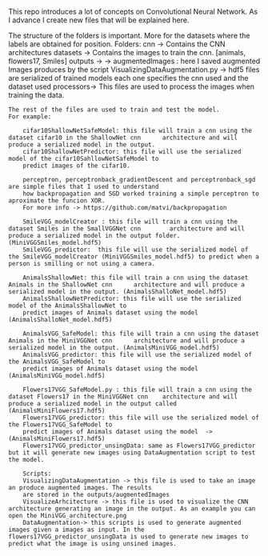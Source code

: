 This repo introduces a lot of concepts on Convolutional Neural Network.
As I advance I create new files that will be explained here.

The structure of the folders is important. More for the datasets where the labels are obtained for position.
Folders:
    cnn -> Contains the CNN architectures
    datasets -> Contains the images to train the cnn. [animals, flowers17, Smiles]
    outputs -> 
        -> augmentedImages : here I saved augmented Images produces by the script VisualizingDataAugmentation.py
        -> hdf5 files are serialized of trained models each one specifies the cnn used and the dataset used
    processors-> This files are used to process the images when training the data. 

    The rest of the files are used to train and test the model.
    For example:

        cifar10ShallowNetSafeModel: this file will train a cnn using the dataset cifar10 in the ShallowNet cnn      architecture and will produce a serialized model in the output.
        cifar10ShallowNetPredictor: this file will use the serialized model of the cifar10SahllowNetSafeModel to 
        predict images of the cifar10.

        perceptron, perceptronback_gradientDescent and perceptronback_sgd are simple files that I used to understand
        how backpropagation and SGD worked training a simple perceptron to aproximate the funcion XOR.
        For more info -> https://github.com/matvi/backpropagation

        SmileVGG_modelCreator : this file will train a cnn using the dataset Smiles in the SmallVGGNet cnn        architecture and will produce a serialized model in the output folder. (MiniVGGSmiles_model.hdf5)
        SmileVGG_predictor:  this file will use the serialized model of the SmileVGG_modelCreator (MiniVGGSmiles_model.hdf5) to predict when a person is smilling or not using a camera.

        AnimalsShallowNet: this file will train a cnn using the dataset Animals in the ShallowNet cnn      architecture and will produce a serialized model in the output. (AnimalsShalloNet_model.hdf5)
        AnimalsShallowNetPredictor: this file will use the serialized model of the AnimalsShallowNet to 
        predict images of Animals dataset using the model  (AnimalsShalloNet_model.hdf5)

        AnimalsVGG_SafeModel: this file will train a cnn using the dataset Animals in the MiniVGGNet cnn      architecture and will produce a serialized model in the output. (AnimalsMiniVGG_model.hdf5)
        AnimalsVGG_predictor: this file will use the serialized model of the AnimalsVGG_SafeModel to 
        predict images of Animals dataset using the model  (AnimalsMiniVGG_model.hdf5)

        Flowers17VGG_SafeModel.py : this file will train a cnn using the dataset Flowers17 in the MiniVGGNet cnn    architecture and will produce a serialized model in the output called (AnimalsMiniFlowers17.hdf5)
        Flowers17VGG_predictor: this file will use the serialized model of the Flowers17VGG_SafeModel to 
        predict images of Animals dataset using the model  -> (AnimalsMiniFlowers17.hdf5)
        Flowers17VGG_predictor_unsingData: same as Flowers17VGG_predictor but it will generate new images using DataAugmentation script to test the model.

        Scripts:
        VisualizingDataAugmentation -> this file is used to take an image an produce augmented images. The results
        are stored in the outputs/augmentedImages
        VisualizeArhcitecture -> this file is used to visualize the CNN architecture generating an image in the output. As an example you can open the MiniVGG_architecture.png
        DataAugmentation-> this scripts is used to generate augmented images given a images as input. In the flowers17VGG_predictor_unsingData is used to generate new images to predict what the image is using unsined images.